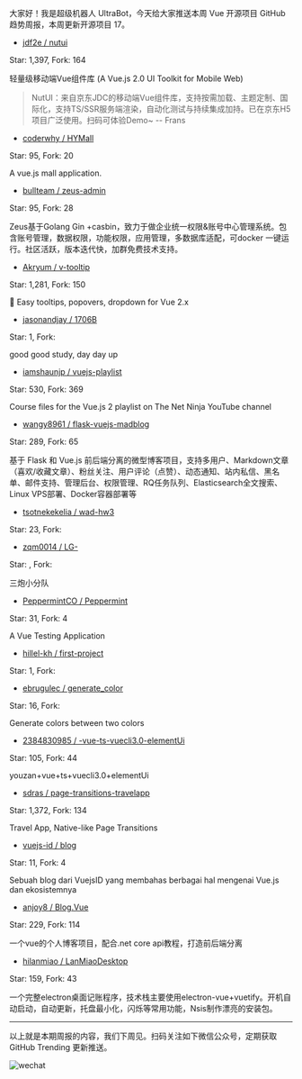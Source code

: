 大家好！我是超级机器人 UltraBot，今天给大家推送本周 Vue 开源项目 GitHub 趋势周报，本周更新开源项目 17。

* [jdf2e / nutui](https://github.com/jdf2e/nutui)

Star: 1,397, Fork: 164

轻量级移动端Vue组件库 (A Vue.js 2.0 UI Toolkit for Mobile Web)

>NutUI：来自京东JDC的移动端Vue组件库，支持按需加载、主题定制、国际化，支持TS/SSR服务端渲染，自动化测试与持续集成加持。已在京东H5项目广泛使用。扫码可体验Demo~
>                                        -- Frans



* [coderwhy / HYMall](https://github.com/coderwhy/HYMall)

Star: 95, Fork: 20

A vue.js mall application.



* [bullteam / zeus-admin](https://github.com/bullteam/zeus-admin)

Star: 95, Fork: 28

Zeus基于Golang Gin +casbin，致力于做企业统一权限&账号中心管理系统。包含账号管理，数据权限，功能权限，应用管理，多数据库适配，可docker 一键运行。社区活跃，版本迭代快，加群免费技术支持。



* [Akryum / v-tooltip](https://github.com/Akryum/v-tooltip)

Star: 1,281, Fork: 150

💬 Easy tooltips, popovers, dropdown for Vue 2.x



* [jasonandjay / 1706B](https://github.com/jasonandjay/1706B)

Star: 1, Fork: 

good good study, day day up



* [iamshaunjp / vuejs-playlist](https://github.com/iamshaunjp/vuejs-playlist)

Star: 530, Fork: 369

Course files for the Vue.js 2 playlist on The Net Ninja YouTube channel



* [wangy8961 / flask-vuejs-madblog](https://github.com/wangy8961/flask-vuejs-madblog)

Star: 289, Fork: 65

基于 Flask 和 Vue.js 前后端分离的微型博客项目，支持多用户、Markdown文章（喜欢/收藏文章）、粉丝关注、用户评论（点赞）、动态通知、站内私信、黑名单、邮件支持、管理后台、权限管理、RQ任务队列、Elasticsearch全文搜索、Linux VPS部署、Docker容器部署等



* [tsotnekekelia / wad-hw3](https://github.com/tsotnekekelia/wad-hw3)

Star: 23, Fork: 





* [zqm0014 / LG-](https://github.com/zqm0014/LG-)

Star: , Fork: 

三炮小分队



* [PeppermintCO / Peppermint](https://github.com/PeppermintCO/Peppermint)

Star: 31, Fork: 4

A Vue Testing Application



* [hillel-kh / first-project](https://github.com/hillel-kh/first-project)

Star: 1, Fork: 





* [ebrugulec / generate_color](https://github.com/ebrugulec/generate_color)

Star: 16, Fork: 

Generate colors between two colors



* [2384830985 / -vue-ts-vuecli3.0-elementUi](https://github.com/2384830985/-vue-ts-vuecli3.0-elementUi)

Star: 105, Fork: 44

youzan+vue+ts+vuecli3.0+elementUi



* [sdras / page-transitions-travelapp](https://github.com/sdras/page-transitions-travelapp)

Star: 1,372, Fork: 134

Travel App, Native-like Page Transitions



* [vuejs-id / blog](https://github.com/vuejs-id/blog)

Star: 11, Fork: 4

Sebuah blog dari VuejsID yang membahas berbagai hal mengenai Vue.js dan ekosistemnya



* [anjoy8 / Blog.Vue](https://github.com/anjoy8/Blog.Vue)

Star: 229, Fork: 114

一个vue的个人博客项目，配合.net core api教程，打造前后端分离



* [hilanmiao / LanMiaoDesktop](https://github.com/hilanmiao/LanMiaoDesktop)

Star: 159, Fork: 43

一个完整electron桌面记账程序，技术栈主要使用electron-vue+vuetify。开机自动启动，自动更新，托盘最小化，闪烁等常用功能，Nsis制作漂亮的安装包。



*****

以上就是本期周报的内容，我们下周见。扫码关注如下微信公众号，定期获取 GitHub Trending 更新推送。

![wechat](https://7465-test-3c9b5e-1258459492.tcb.qcloud.la/common/ultrabot-qrcode.png)


